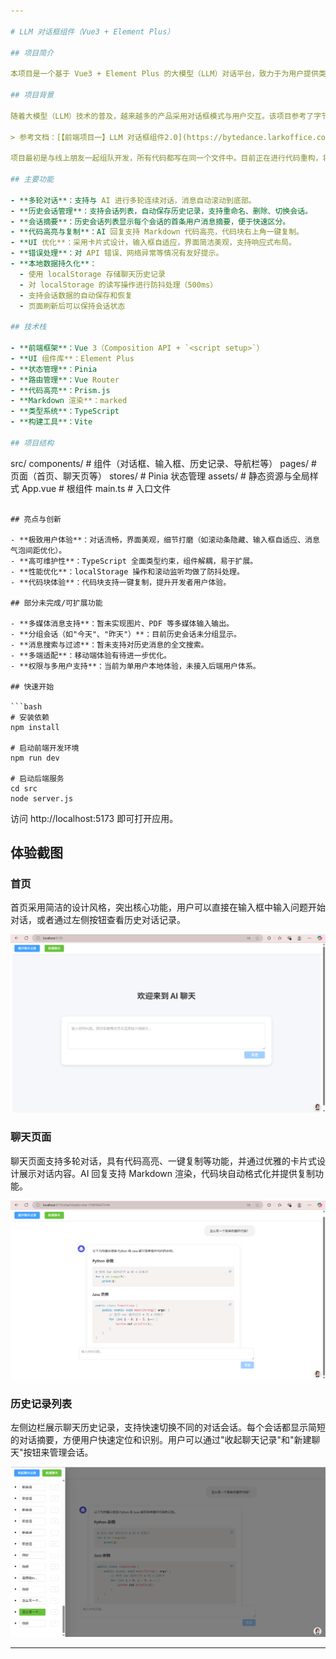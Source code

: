 ```yaml
---

# LLM 对话框组件（Vue3 + Element Plus）

## 项目简介

本项目是一个基于 Vue3 + Element Plus 的大模型（LLM）对话平台，致力于为用户提供类似 ChatGPT、Claude、Coze 等主流 AI 聊天产品的交互体验。项目支持多轮对话、历史会话管理、代码高亮、消息复制等功能，界面美观，交互流畅，适合个人学习、团队协作及企业级应用场景。

## 项目背景

随着大模型（LLM）技术的普及，越来越多的产品采用对话框模式与用户交互。该项目参考了字节跳动 LLM 对话框组件2.0 的设计要求，旨在实现一个可扩展、易用、体验优秀的前端对话系统。

> 参考文档：[【前端项目一】LLM 对话框组件2.0](https://bytedance.larkoffice.com/docx/YP0Md2LwCoelRQxnwiZc5DWUndb)

项目最初是与线上朋友一起组队开发，所有代码都写在同一个文件中。目前正在进行代码重构，将组件解耦，提升代码质量和可维护性，逐步完善项目架构。

## 主要功能

- **多轮对话**：支持与 AI 进行多轮连续对话，消息自动滚动到底部。
- **历史会话管理**：支持会话列表，自动保存历史记录，支持重命名、删除、切换会话。
- **会话摘要**：历史会话列表显示每个会话的首条用户消息摘要，便于快速区分。
- **代码高亮与复制**：AI 回复支持 Markdown 代码高亮，代码块右上角一键复制。
- **UI 优化**：采用卡片式设计，输入框自适应，界面简洁美观，支持响应式布局。
- **错误处理**：对 API 错误、网络异常等情况有友好提示。
- **本地数据持久化**：
  - 使用 localStorage 存储聊天历史记录
  - 对 localStorage 的读写操作进行防抖处理（500ms）
  - 支持会话数据的自动保存和恢复
  - 页面刷新后可以保持会话状态

## 技术栈

- **前端框架**：Vue 3（Composition API + `<script setup>`）
- **UI 组件库**：Element Plus
- **状态管理**：Pinia
- **路由管理**：Vue Router
- **代码高亮**：Prism.js
- **Markdown 渲染**：marked
- **类型系统**：TypeScript
- **构建工具**：Vite

## 项目结构

```
src/
  components/    # 组件（对话框、输入框、历史记录、导航栏等）
  pages/         # 页面（首页、聊天页等）
  stores/        # Pinia 状态管理
  assets/        # 静态资源与全局样式
  App.vue        # 根组件
  main.ts        # 入口文件
```

## 亮点与创新

- **极致用户体验**：对话流畅，界面美观，细节打磨（如滚动条隐藏、输入框自适应、消息气泡间距优化）。
- **高可维护性**：TypeScript 全面类型约束，组件解耦，易于扩展。
- **性能优化**：localStorage 操作和滚动监听均做了防抖处理。
- **代码块体验**：代码块支持一键复制，提升开发者用户体验。

## 部分未完成/可扩展功能

- **多媒体消息支持**：暂未实现图片、PDF 等多媒体输入输出。
- **分组会话（如"今天"、"昨天"）**：目前历史会话未分组显示。
- **消息搜索与过滤**：暂未支持对历史消息的全文搜索。
- **多端适配**：移动端体验有待进一步优化。
- **权限与多用户支持**：当前为单用户本地体验，未接入后端用户体系。

## 快速开始

```bash
# 安装依赖
npm install

# 启动前端开发环境
npm run dev

# 启动后端服务
cd src
node server.js
```

访问 http://localhost:5173 即可打开应用。

## 体验截图

### 首页
首页采用简洁的设计风格，突出核心功能，用户可以直接在输入框中输入问题开始对话，或者通过左侧按钮查看历史对话记录。

![首页截图](images/homepage.png)

### 聊天页面
聊天页面支持多轮对话，具有代码高亮、一键复制等功能，并通过优雅的卡片式设计展示对话内容。AI 回复支持 Markdown 渲染，代码块自动格式化并提供复制功能。

![聊天页面截图](images/chatpage.png)

### 历史记录列表
左侧边栏展示聊天历史记录，支持快速切换不同的对话会话。每个会话都显示简短的对话摘要，方便用户快速定位和识别。用户可以通过"收起聊天记录"和"新建聊天"按钮来管理会话。

![历史记录列表截图](images/history.png)

---
```




